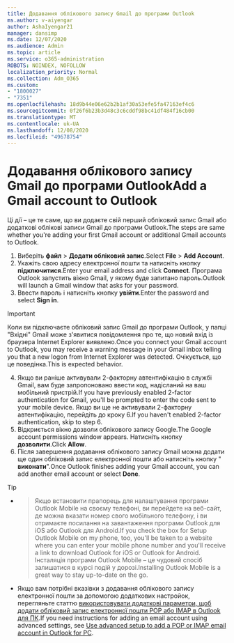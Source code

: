 ```yaml
---
title: Додавання облікового запису Gmail до програми Outlook
ms.author: v-aiyengar
author: AshaIyengar21
manager: dansimp
ms.date: 12/07/2020
ms.audience: Admin
ms.topic: article
ms.service: o365-administration
ROBOTS: NOINDEX, NOFOLLOW
localization_priority: Normal
ms.collection: Adm_O365
ms.custom:
- "1800027"
- "7351"
ms.openlocfilehash: 18d9b44e06e62b2b1af30a53efe5fa47163ef4c6
ms.sourcegitcommit: 0f26f6b23b3d48c3c6cddf98bc41df484f16cb00
ms.translationtype: MT
ms.contentlocale: uk-UA
ms.lasthandoff: 12/08/2020
ms.locfileid: "49678754"
---
```

# <a name="add-a-gmail-account-to-outlook"></a><span data-ttu-id="33a48-102">Додавання облікового запису Gmail до програми Outlook</span><span class="sxs-lookup"><span data-stu-id="33a48-102">Add a Gmail account to Outlook</span></span>

<span data-ttu-id="33a48-103">Ці дії – це те саме, що ви додаєте свій перший обліковий запис Gmail або додаткові облікові записи Gmail до програми Outlook.</span><span class="sxs-lookup"><span data-stu-id="33a48-103">The steps are same whether you're adding your first Gmail account or additional Gmail accounts to Outlook.</span></span>

1. <span data-ttu-id="33a48-104">Виберіть **файл**  >  **Додати обліковий запис**.</span><span class="sxs-lookup"><span data-stu-id="33a48-104">Select **File** > **Add Account**.</span></span>
1. <span data-ttu-id="33a48-105">Укажіть свою адресу електронної пошти та натисніть кнопку **підключитися**.</span><span class="sxs-lookup"><span data-stu-id="33a48-105">Enter your email address and click **Connect**.</span></span> <span data-ttu-id="33a48-106">Програма Outlook запустить вікно Gmail, у якому буде запитано пароль.</span><span class="sxs-lookup"><span data-stu-id="33a48-106">Outlook will launch a Gmail window that asks for your password.</span></span> 
1. <span data-ttu-id="33a48-107">Ввести пароль і натисніть кнопку **увійти**.</span><span class="sxs-lookup"><span data-stu-id="33a48-107">Enter the password and select **Sign in**.</span></span>
> [!IMPORTANT]
> <span data-ttu-id="33a48-108">Коли ви підключаєте обліковий запис Gmail до програми Outlook, у папці "Вхідні" Gmail може з'явитися повідомлення про те, що новий вхід із браузера Internet Explorer виявлено.</span><span class="sxs-lookup"><span data-stu-id="33a48-108">Once you connect your Gmail account to Outlook, you may receive a warning message in your Gmail inbox telling you that a new logon from Internet Explorer was detected.</span></span> <span data-ttu-id="33a48-109">Очікується, що це поведінка.</span><span class="sxs-lookup"><span data-stu-id="33a48-109">This is expected behavior.</span></span>
4. <span data-ttu-id="33a48-110">Якщо ви раніше активували 2-факторну автентифікацію в службі Gmail, вам буде запропоновано ввести код, надісланий на ваш мобільний пристрій.</span><span class="sxs-lookup"><span data-stu-id="33a48-110">If you have previously enabled 2-factor authentication for Gmail, you'll be prompted to enter the code sent to your mobile device.</span></span> <span data-ttu-id="33a48-111">Якщо ви ще не активували 2-факторну автентифікацію, перейдіть до кроку 6.</span><span class="sxs-lookup"><span data-stu-id="33a48-111">If you haven't enabled 2-factor authentication, skip to step 6.</span></span>
1. <span data-ttu-id="33a48-112">Відкриється вікно дозволи облікового запису Google.</span><span class="sxs-lookup"><span data-stu-id="33a48-112">The Google account permissions window appears.</span></span> <span data-ttu-id="33a48-113">Натисніть кнопку **дозволити**.</span><span class="sxs-lookup"><span data-stu-id="33a48-113">Click **Allow**.</span></span>
1. <span data-ttu-id="33a48-114">Після завершення додавання облікового запису Gmail можна додати ще один обліковий запис електронної пошти або натисніть кнопку " **виконати**".</span><span class="sxs-lookup"><span data-stu-id="33a48-114">Once Outlook finishes adding your Gmail account, you can add another email account or select **Done**.</span></span>
> [!TIP]
- > <span data-ttu-id="33a48-115">Якщо встановити прапорець для налаштування програми Outlook Mobile на своєму телефоні, ви перейдете на веб-сайт, де можна вказати номер свого мобільного телефону, і ви отримаєте посилання на завантаження програми Outlook для iOS або Outlook для Android.</span><span class="sxs-lookup"><span data-stu-id="33a48-115">If you check the box for Setup Outlook Mobile on my phone, too, you'll be taken to a website where you can enter your mobile phone number and you'll receive a link to download Outlook for iOS or Outlook for Android.</span></span> <span data-ttu-id="33a48-116">Інсталяція програми Outlook Mobile – це чудовий спосіб залишатися в курсі подій у дорозі.</span><span class="sxs-lookup"><span data-stu-id="33a48-116">Installing Outlook Mobile is a great way to stay up-to-date on the go.</span></span>
- <span data-ttu-id="33a48-117">Якщо вам потрібні вказівки з додавання облікового запису електронної пошти за допомогою додаткових настройок, перегляньте статтю [використовувати додаткові параметри, щоб додати обліковий запис електронної пошти POP або IMAP в Outlook для ПК](https://support.microsoft.com/office/change-or-update-email-account-settings-in-outlook-for-windows-560a9065-3c3a-4ec5-a24f-cdb9a8d622a2#bkmk_advanced).</span><span class="sxs-lookup"><span data-stu-id="33a48-117">If you need instructions for adding an email account using advanced settings, see [Use advanced setup to add a POP or IMAP email account in Outlook for PC](https://support.microsoft.com/office/change-or-update-email-account-settings-in-outlook-for-windows-560a9065-3c3a-4ec5-a24f-cdb9a8d622a2#bkmk_advanced).</span></span>
